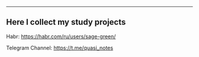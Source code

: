 ------------------------------------
  Here I collect my study projects   
------------------------------------ 
Habr:
https://habr.com/ru/users/sage-green/

Telegram Channel: https://t.me/quasi_notes










